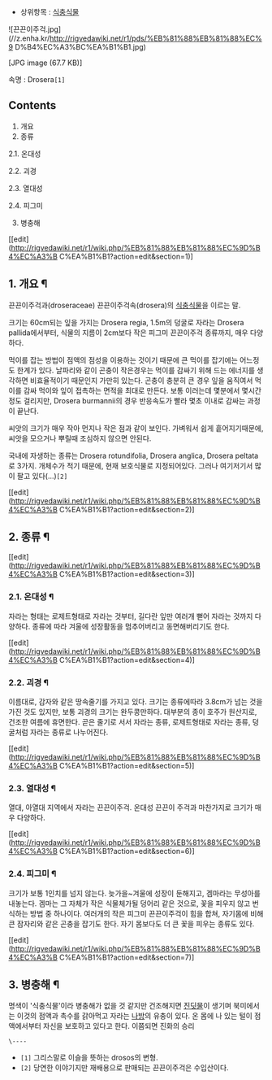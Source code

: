   * 상위항목 : [식충식물](%EC%8B%9D%EC%B6%A9%EC%8B%9D%EB%AC%BC.md)  

![끈끈이주걱.jpg](//z.enha.kr/http://rigvedawiki.net/r1/pds/%EB%81%88%EB%81%88%EC%9
D%B4%EC%A3%BC%EA%B1%B1.jpg)

[JPG image (67.7 KB)]

속명 : Drosera`[1]`

## Contents

    

1. 개요 
2. 종류 
    

2.1. 온대성

2.2. 괴경

2.3. 열대성

2.4. 피그미

3. 병충해 

[[edit](http://rigvedawiki.net/r1/wiki.php/%EB%81%88%EB%81%88%EC%9D%B4%EC%A3%B
C%EA%B1%B1?action=edit&section=1)]

## 1. 개요 ¶

끈끈이주걱과(droseraceae) 끈끈이주걱속(drosera)의
[식충식물](%EC%8B%9D%EC%B6%A9%EC%8B%9D%EB%AC%BC.md)을 이르는 말.

  

크기는 60cm되는 잎을 가지는 Drosera regia, 1.5m의 덩굴로 자라는 Drosera pallida에서부터, 식물의 지름이
2cm보다 작은 피그미 끈끈이주걱 종류까지, 매우 다양하다.

  

먹이를 잡는 방법이 점액의 점성을 이용하는 것이기 때문에 큰 먹이를 잡기에는 어느정도 한계가 있다. 날파리와 같이 곤충이 작은경우는 먹이를
감싸기 위해 드는 에너지를 생각하면 비효율적이기 때문인지 가만히 있는다. 곤충이 충분히 큰 경우 잎을 움직여서 먹이를 감싸 먹이와 잎이
접촉하는 면적을 최대로 만든다. 보통 이러는데 몇분에서 몇시간 정도 걸리지만, Drosera burmannii의 경우 반응속도가 빨라 몇초
이내로 감싸는 과정이 끝난다.

  

씨앗의 크기가 매우 작아 먼지나 작은 점과 같이 보인다. 가벼워서 쉽게 흩어지기때문에, 씨앗을 모으거나 뿌릴때 조심하지 않으면 안된다.

  

국내에 자생하는 종류는 Drosera rotundifolia, Drosera anglica, Drosera peltata로 3가지. 개체수가
적기 때문에, 현재 보호식물로 지정되어있다. 그러나 여기저기서 많이 팔고 있다(...)`[2]`

  

[[edit](http://rigvedawiki.net/r1/wiki.php/%EB%81%88%EB%81%88%EC%9D%B4%EC%A3%B
C%EA%B1%B1?action=edit&section=2)]

## 2. 종류 ¶

  

[[edit](http://rigvedawiki.net/r1/wiki.php/%EB%81%88%EB%81%88%EC%9D%B4%EC%A3%B
C%EA%B1%B1?action=edit&section=3)]

### 2.1. 온대성 ¶

자라는 형태는 로제트형태로 자라는 것부터, 길다란 잎만 여러개 뻗어 자라는 것까지 다양하다. 종류에 따라 겨울에 성장활동을 멈추어버리고
동면해버리기도 한다.

  

[[edit](http://rigvedawiki.net/r1/wiki.php/%EB%81%88%EB%81%88%EC%9D%B4%EC%A3%B
C%EA%B1%B1?action=edit&section=4)]

### 2.2. 괴경 ¶

이름대로, 감자와 같은 땅속줄기를 가지고 있다. 크기는 종류에따라 3.8cm가 넘는 것을 가진 것도 있지만, 보통 괴경의 크기는
완두콩만하다. 대부분의 종이 호주가 원산지로, 건조한 여름에 휴면한다. 곧은 줄기로 서서 자라는 종류, 로제트형태로 자라는 종류, 덩굴처럼
자라는 종류로 나누어진다.

  

[[edit](http://rigvedawiki.net/r1/wiki.php/%EB%81%88%EB%81%88%EC%9D%B4%EC%A3%B
C%EA%B1%B1?action=edit&section=5)]

### 2.3. 열대성 ¶

열대, 아열대 지역에서 자라는 끈끈이주걱. 온대성 끈끈이 주걱과 마찬가지로 크기가 매우 다양하다.

  

[[edit](http://rigvedawiki.net/r1/wiki.php/%EB%81%88%EB%81%88%EC%9D%B4%EC%A3%B
C%EA%B1%B1?action=edit&section=6)]

### 2.4. 피그미 ¶

크기가 보통 1인치를 넘지 않는다. 늦가을~겨울에 성장이 둔해지고, 겜마라는 무성아를 내놓는다. 겜마는 그 자체가 작은 식물체가될 덩어리
같은 것으로, 꽃을 피우지 않고 번식하는 방법 중 하나이다. 여러개의 작은 피그미 끈끈이주걱이 힘을 합쳐, 자기몸에 비해 큰 잠자리와 같은
곤충을 잡기도 한다. 자기 몸보다도 더 큰 꽃을 피우는 종류도 있다.

  

[[edit](http://rigvedawiki.net/r1/wiki.php/%EB%81%88%EB%81%88%EC%9D%B4%EC%A3%B
C%EA%B1%B1?action=edit&section=7)]

## 3. 병충해 ¶

명색이 '식충식물'이라 병충해가 없을 것 같지만 건조해지면 [진딧물](%EC%A7%84%EB%94%A7%EB%AC%BC.md)이 생기며
북미에서는 이것의 점액과 촉수를 갉아먹고 자라는 [나방](%EB%82%98%EB%B0%A9.md)의 유충이 있다. 온 몸에 나 있는
털이 점액에서부터 자신을 보호하고 있다고 한다. 이쯤되면 진화의 승리

`\----`

  * `[1]` 그리스말로 이슬을 뜻하는 drosos의 변형.
  * `[2]` 당연한 이야기지만 재배용으로 판매되는 끈끈이주걱은 수입산이다.

